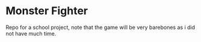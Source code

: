 # Monster Fighter

Repo for a school project, note that the game will be very barebones as i did not have much time.